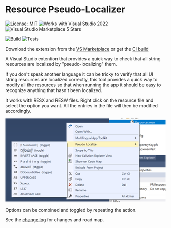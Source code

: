 # Resource Pseudo-Localizer

[![License: MIT](https://img.shields.io/badge/License-MIT-green.svg)](LICENSE)
![Works with Visual Studio 2022](https://img.shields.io/static/v1.svg?label=VS&message=2022&color=5F2E96)
![Visual Studio Marketplace 5 Stars](https://img.shields.io/badge/VS%20Marketplace-★★★★★-green)

[![Build](https://github.com/mrlacey/ResPsuedoLoc/actions/workflows/build.yaml/badge.svg)](https://github.com/mrlacey/ResPsuedoLoc/actions/workflows/build.yaml)
![Tests](https://gist.githubusercontent.com/mrlacey/c586ff0f495b4a8dd76ab0dbdf9c89e0/raw/ResPsuedoLoc.badge.svg)

Download the extension from the [VS Marketplace](https://marketplace.visualstudio.com/items?itemName=MattLaceyLtd.ResPseudoLoc)
or get the
[CI build](http://vsixgallery.com/extension/ResPsuedoLoc.fb9c5e68-fb3b-44f4-9412-717109dc3ba9/)

A Visual Studio extention that provides a quick way to check that all string resources are localized by "pseudo-localizing" them.

If you don't speak another language it can be tricky to verify that all UI string resources are localized correctly, this tool provides a quick way to modify all the resources so that when running the app it should be easy to recognize anything that hasn't been localized.

It works with RESX and RESW files. Right click on the resource file and select the option you want. All the entries in the file will then be modified accordingly.

![Example of context menu](./assets/rpl-contextmenu.png)

Options can be combined and toggled by repeating the action.

See the [change log](CHANGELOG.md) for changes and road map.
